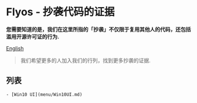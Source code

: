 # Flyos - 抄袭代码的证据

**您需要知道的是，我们在这里所指的「抄袭」不仅限于复用其他人的代码，还包括滥用开源许可证的行为.**

[English](README.md)

> 我们希望更多的人加入我们的行列，找到更多抄袭的证据.

## 列表

    - [Win10 UI](menu/Win10UI.md)
